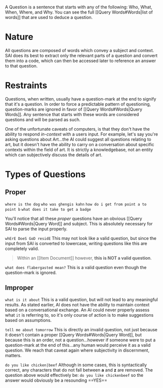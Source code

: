 A Question is a sentence that starts with any of the following: Who, What, When, Where, and Why. You can see the full [[Query Words#Words|list of words]] that are used to deduce a question.

# Nature
All questions are composed of words which convey a subject and context. SAI does its best to extract only the relevant parts of a question and convert them into a code, which can then be accessed later to reference an answer to that question.

# Restraints
Questions, when written, usually have a question-mark at the end to signify that it's a question. In order to force a predictable pattern of questioning, question-marks are ignored in favor of [[Query Words#Words|Query Words]]. Any sentence that starts with these words are considered questions and will be parsed as such.

One of the unfortunate caveats of computers, is that they don't have the ability to respond *in-context* with a users input. For example, let's say you're asking questions about Art...the AI could suggest all questions relating to art, but it doesn't have the ability to carry on a conversation about specific contexts within the field of art. It is strictly a knowledgebase, not an entity which can subjectively discuss the details of art.

# Types of Questions
## Proper
`where is the dog`
`who was ghengis kahn`
`how do i get from point a to point b`
`what does it take to get a badge`

You'll notice that all these *proper* questions have an obvious [[Query Words#Words|Query Word]] and subject. This is absolutely necessary for SAI to parse the input properly.

`whErE DoeS GoD residE`
This may not look like a valid question, but since the input from SAI is converted to lowercase, writing questions like this are completely valid. 

> Within an [[Item Document]] however, **this is NOT a valid question**.

`what does flabergasted mean?`
This is a valid question even though the question-mark is ignored.

## Improper
`what is it about`
This is a valid question, but will not lead to any meaningful results. As stated earlier, AI does not have the ability to maintain context based on a conversational exchange. An AI could never properly assess what `it` is referring to, so it's only course of action is to make suggestions based on assumptions.

`tell me about tomorrow`
This is directly an invalid question, not just because it doesn't contain a proper [[Query Words#Words|Query Word]], but because this is an order, not a question...however if someone were to put a question-mark at the end of this...any human would perceive it as a valid question. We reach that caveat again where subjectivity in discernment, matters.

`do you like chicken|beef`
Although in some cases, this is syntactically correct, any characters that do not fall between **a** and **z** are removed. The question above would effectively be: `do you like chickenbeef` so the answer would obviously be a resounding ==YES==